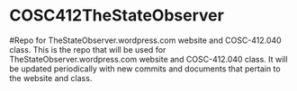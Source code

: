 # COSC412TheStateObserver
#Repo for TheStateObserver.wordpress.com website and COSC-412.040 class.
This is the repo that will be used for TheStateObserver.wordpress.com website and COSC-412.040 class. It will be updated periodically with new commits and documents that pertain
to the website and class.
